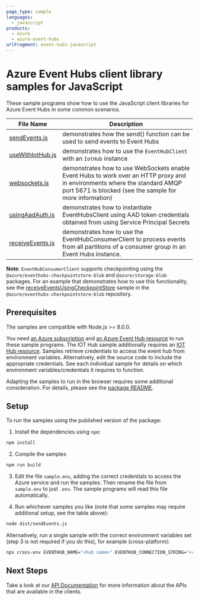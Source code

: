 ```yaml
---
page_type: sample
languages:
  - javascript
products:
  - azure
  - azure-event-hubs
urlFragment: event-hubs-javascript
---
```


# Azure Event Hubs client library samples for JavaScript

These sample programs show how to use the JavaScript client libraries for Azure Event Hubs in some common scenarios.

| **File Name**                     | **Description**                                                                                                                                                                        |
| --------------------------------- | -------------------------------------------------------------------------------------------------------------------------------------------------------------------------------------- |
| [sendEvents.js][sendevents]       | demonstrates how the send() function can be used to send events to Event Hubs                                                                                                          |
| [useWithIotHub.js][usewithiothub] | demonstrates how to use the `EventHubClient` with an `IotHub` instance                                                                                                                 |
| [websockets.js][websockets]       | demonstrates how to use WebSockets enable Event Hubs to work over an HTTP proxy and in environments where the standard AMQP port 5671 is blocked (see the sample for more information) |
| [usingAadAuth.js][usingaadauth]   | demonstrates how to instantiate EventHubsClient using AAD token credentials obtained from using Service Principal Secrets                                                              |
| [receiveEvents.js][receiveevents] | demonstrates how to use the EventHubConsumerClient to process events from all partitions of a consumer group in an Event Hubs instance.                                                |

**Note**: `EventHubConsumerClient` supports checkpointing using the `@azure/eventhubs-checkpointstore-blob` and `@azure/storage-blob` packages. For an example that demonstrates how to use this functionality, see the [receiveEventsUsingCheckpointStore][checkpointing] sample in the `@azure/eventhubs-checkpointstore-blob` repository.

## Prerequisites

The samples are compatible with Node.js >= 8.0.0.

You need [an Azure subscription][freesub] and [an Azure Event Hub resource][azhubacct] to run these sample programs. The IOT Hub sample additionally requires an [IOT Hub resource][aziothub]. Samples retrieve credentials to access the event hub from environment variables. Alternatively, edit the source code to include the appropriate credentials. See each individual sample for details on which environment variables/credentials it requires to function.

Adapting the samples to run in the browser requires some additional consideration. For details, please see the [package README][package].

## Setup

To run the samples using the published version of the package:

1. Install the dependencies using `npm`:

```bash
npm install
```

2. Compile the samples

```bash
npm run build
```

3. Edit the file `sample.env`, adding the correct credentials to access the Azure service and run the samples. Then rename the file from `sample.env` to just `.env`. The sample programs will read this file automatically.

4. Run whichever samples you like (note that some samples may require additional setup, see the table above):

```bash
node dist/sendEvents.js
```

Alternatively, run a single sample with the correct environment variables set (step 3 is not required if you do this), for example (cross-platform):

```bash
npx cross-env EVENTHUB_NAME="<hub name>" EVENTHUB_CONNECTION_STRING="<connection string>" node dist/sendEvents.js
```

## Next Steps

Take a look at our [API Documentation][apiref] for more information about the APIs that are available in the clients.

[sendevents]: https://github.com/Azure/azure-sdk-for-js/tree/main/sdk/eventhub/event-hubs/samples/javascript/sendEvents.js
[usewithiothub]: https://github.com/Azure/azure-sdk-for-js/tree/main/sdk/eventhub/event-hubs/samples/javascript/useWithIotHub.js
[websockets]: https://github.com/Azure/azure-sdk-for-js/tree/main/sdk/eventhub/event-hubs/samples/javascript/websockets.js
[usingaadauth]: https://github.com/Azure/azure-sdk-for-js/tree/main/sdk/eventhub/event-hubs/samples/javascript/usingAadAuth.js
[receiveevents]: https://github.com/Azure/azure-sdk-for-js/tree/main/sdk/eventhub/event-hubs/samples/javascript/receiveEvents.js
[apiref]: https://docs.microsoft.com/javascript/api/@azure/event-hubs
[checkpointing]: https://github.com/Azure/azure-sdk-for-js/blob/main/sdk/eventhub/eventhubs-checkpointstore-blob/samples/v1/javascript/receiveEventsUsingCheckpointStore.js
[azhubacct]: https://docs.microsoft.com/azure/event-hubs/event-hubs-node-get-started-send
[aziothub]: https://docs.microsoft.com/azure/iot-hub/iot-hub-node-node-module-twin-getstarted
[freesub]: https://azure.microsoft.com/free/
[package]: https://github.com/Azure/azure-sdk-for-js/tree/main/sdk/eventhub/event-hubs/README.md
[typescript]: https://www.typescriptlang.org/docs/home.html
